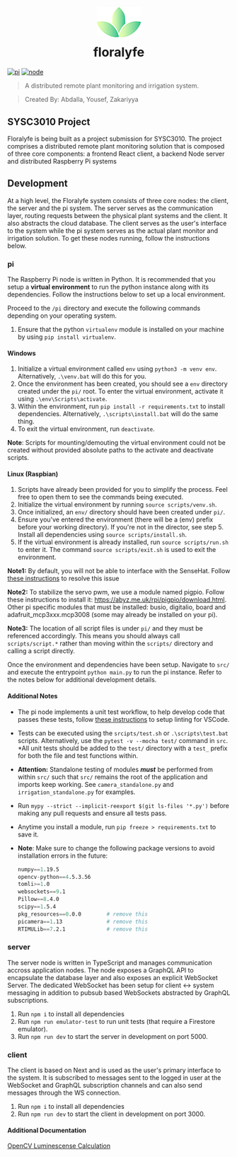 <span title="floralyfe logo">
 <p align="center">
  <img width="100px" src="./assets/logo.png" alt="illumi-img">
 </p>
</span>

<h1 align="center" style="margin-top: 0px;">floralyfe</h1>

[![pi](https://github.com/AbdallaAbdelhadi/SYSC3010W22_L3_G5/actions/workflows/pi.yml/badge.svg)](https://github.com/AbdallaAbdelhadi/SYSC3010W22_L3_G5/actions?query=workflow%3Api+tests)
[![node](https://github.com/AbdallaAbdelhadi/SYSC3010W22_L3_G5/actions/workflows/node.yml/badge.svg)](https://github.com/AbdallaAbdelhadi/SYSC3010W22_L3_G5/actions?query=workflow%3Anode+tests)

> A distributed remote plant monitoring and irrigation system. 

> Created By: Abdalla, Yousef, Zakariyya

## SYSC3010 Project
Floralyfe is being built as a project submission for SYSC3010. The project comprises a distributed remote plant monitoring solution that is composed of three core components: a frontend React client, a backend Node server and distributed Raspberry Pi systems

## Development
At a high level, the Floralyfe system consists of three core nodes: the client, the server and the pi system. The server serves as the communication layer, routing requests between the physical plant systems and the client. It also abstracts the cloud database. The client serves as the user's interface to the system while the pi system serves as the actual plant monitor and irrigation solution. To get these nodes running, follow the instructions below.

### pi
The Raspberry Pi node is written in Python. It is recommended that you setup a **virtual environment** to run the python instance along with its dependencies. Follow the instructions below to set up a local environment.

Proceed to the `/pi` directory and execute the following commands depending on your operating system.

1. Ensure that the python `virtualenv` module is installed on your machine by using `pip install virtualenv`.
#### Windows
1. Initialize a virtual environment called `env` using `python3 -m venv env`. Alternatively, `.\venv.bat` will do this for you.
2. Once the environment has been created, you should see a `env` directory created under the `pi/` root. To enter the virtual environment, activate it using `.\env\Scripts\activate`.
3. Within the environment, run `pip install -r requirements.txt` to install dependencies. Alternatively, `.\scripts\install.bat` will do the same thing.
4. To exit the virtual environment, run `deactivate`.

**Note**: Scripts for mounting/demouting the virtual environment could not be created without provided absolute paths to the activate and deactivate scripts.

#### Linux (Raspbian)
1. Scripts have already been provided for you to simplify the process. Feel free to open them to see the commands being executed.
2. Initialize the virtual environment by running `source scripts/venv.sh`.
3. Once initialized, an `env/` directory should have been created under `pi/`.
4. Ensure you've entered the environment (there will be a (env) prefix before your working directory). If you're not in the director, see step 5. Install all dependencies using `source scripts/install.sh`.
5. If the virtual environment is already installed, run `source scripts/run.sh` to enter it. The command `source scripts/exit.sh` is used to exit the environment. 

**Note1:** By default, you will not be able to interface with the SenseHat. Follow [these instructions](https://github.com/astro-pi/python-sense-hat/issues/58#issuecomment-374414765) to resolve this issue

**Note2:** To stabilize the servo pwm, we use a module named pigpio. Follow these instructions to install it: https://abyz.me.uk/rpi/pigpio/download.html. Other pi specific modules that must be installed: busio, digitalio, board and adafruit_mcp3xxx.mcp3008 (some may already be installed on your pi).

**Note3:** The location of all script files is under `pi/` and they must be referenced accordingly. This means you should always call `scripts/script.*` rather than moving within the `scripts/` directory and calling a script directly.

Once the environment and dependencies have been setup. Navigate to `src/` and execute the entrypoint `python main.py` to run the pi instance. Refer to the notes below for additional development details.

#### Additional Notes
- The pi node implements a unit test workflow, to help develop code that passes these tests, follow [these instructions](https://github.com/AbdallaAbdelhadi/SYSC3010W22_L3_G5/blob/main/pi/Linting.md) to setup linting for VSCode.
- Tests can be executed using the `srcipts/test.sh` or `.\scripts\test.bat` scripts. Alternatively, use the `pytest -v --mocha test/` command in `src`. *All unit tests should be added to the `test/` directory with a `test_` prefix for both the file and test functions within.

- **Attention:** Standalone testing of modules ***must*** be performed from within `src/` such that
`src/` remains the root of the application and imports keep working. See `camera_standalone.py` and `irrigation_standalone.py` for examples.
- Run `mypy --strict --implicit-reexport $(git ls-files '*.py')` before making any pull requests and ensure all tests pass.
- Anytime you install a module, run `pip freeze > requirements.txt` to save it. 
- **Note**: Make sure to change the following package versions to avoid installation errors in the future:
    ```s
    numpy==1.19.5
    opencv-python==4.5.3.56
    tomli>=1.0
    websockets==9.1
    Pillow==8.4.0
    scipy==1.5.4
    pkg_resources==0.0.0        # remove this
    picamera==1.13              # remove this
    RTIMULib==7.2.1             # remove this
    ```

### server
The server node is written in TypeScript and manages communication accross application nodes. The node exposes a GraphQL API to encapsulate the database layer and also exposes an explicit WebSocket Server. The dedicated WebSocket has been setup for client <-> system messaging in addition to pubsub based WebSockets abstracted by GraphQL subscriptions. 

1. Run `npm i` to install all dependencies
2. Run `npm run emulator-test` to run unit tests (that require a Firestore emulator).
3. Run `npm run dev` to start the server in development on port 5000.


### client
The client is based on Next and is used as the user's primary interface to the system. It is subscribed to messages sent to the logged in user at the WebSocket and GraphQL subscription channels and can also send messages through the WS connection.

1. Run `npm i` to install all dependencies
3. Run `npm run dev` to start the client in development on port 3000.


#### Additional Documentation
[OpenCV Luminescense Calculation](https://github.com/AbdallaAbdelhadi/SYSC3010W22_L3_G5/blob/main/pi/src/camera_system/luminescense.md)